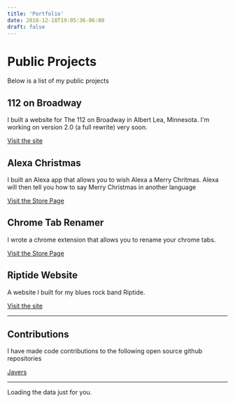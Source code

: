 ```yaml
---
title: 'Portfolio'
date: 2018-12-18T19:05:36-06:00
draft: false
---
```

# Public Projects
Below is a list of my public projects

## 112 on Broadway
I built a website for The 112 on Broadway in Albert Lea, Minnesota. I'm working on version 2.0 (a full rewrite) very soon.

[Visit the site](https://112onbroadway.com)

## Alexa Christmas
I built an Alexa app that allows you to wish Alexa a Merry Chritmas. Alexa will then tell you how to say Merry Christmas in another language

[Visit the Store Page](https://www.amazon.com/anderc-Merry-Christmas/dp/B077F6T46R/ref=sr_1_4?s=digital-skills&ie=UTF8&qid=1545500954&sr=1-4&keywords=Merry+Christmas)

## Chrome Tab Renamer
I wrote a chrome extension that allows you to rename your chrome tabs.

[Visit the Store Page](https://chrome.google.com/webstore/detail/chrome-tab-renamer/jbjkejjogkedpjendhaccnccmeiafied)

## Riptide Website
A website I built for my blues rock band Riptide.

[Visit the site](https://riptidetheband.com)

---
## Contributions
I have made code contributions to the following open source github repositories

[Javers](https://github.com/javers/javers)

---

<!-- Prepare a container for your calendar. -->
<script
  src="https://cdn.rawgit.com/IonicaBizau/github-calendar/gh-pages/dist/github-calendar.min.js"
>
</script>

<!-- Optionally, include the theme (if you don't want to struggle to write the CSS) -->
<link
  rel="stylesheet"
  href="https://cdn.rawgit.com/IonicaBizau/github-calendar/gh-pages/dist/github-calendar.css"
/>

<!-- Prepare a container for your calendar. -->
<div class="calendar">
    <!-- Loading stuff -->
    Loading the data just for you.
</div>

<script>
    new GitHubCalendar(".calendar", "wcchristian");
</script>


